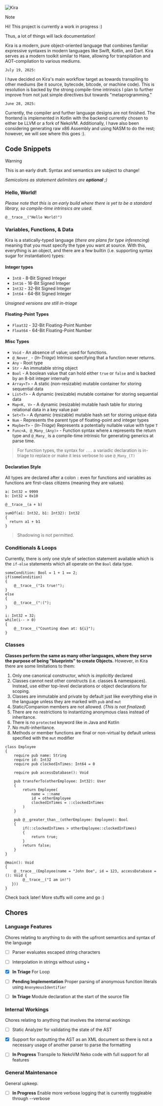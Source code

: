 ![Kira](./public/kira_header_small.png)

> [!NOTE]
> Hi! This project is currently a work in progress :)
>
> Thus, a lot of things will lack documentation!

Kira is a modern, pure object-oriented language that combines familiar expressive syntaxes in modern languages like
Swift, Kotlin, and Dart. Kira serves as a modern toolkit similar to Haxe, allowing for transpilation and AOT-compilation to various
mediums.

`July 19, 2025:`

I have decided on Kira's main workflow target as towards transpiling to other mediums (be it source, bytecode, bitcode, or machine code). This is resolution
is backed by the strong compile-time intrinsics I plan to further improve from not just simple directives but towards "metaprogramming."


`June 28, 2025:`

Currently, the compiler and further language designs are not finished. The frontend is implemented in Kotlin with the
backend currently chosen to either be LLVM or a fork of NekoVM. Additionally, I have also been considering generating
raw x86 Assembly and using NASM to do the rest; however, we will see where this goes :).

## Code Snippets

> [!WARNING]
> This is an early draft. Syntax and semantics are subject to change!

<!-- dont worry about the zig highlighting, it looks close enough -->

*Semicolons as statement delimiters are **optional** ;)*

### Hello, World!

*Please note that this is an early build where there is yet to be a standard library, so compile-time intrinsics are used.*

```zig
@__trace__("Hello World!")
```

### Variables, Functions, & Data

Kira is a statically-typed language (*there are plans for type inferencing*) meaning that you must specify the type you want at source. With this,
everything is an object, and there are a few builtin (i.e. supporting syntax sugar for instantiation) types:

#### Integer types

- `Int8` - 8-Bit Signed Integer
- `Int16` - 16-Bit Signed Integer
- `Int32` - 32-Bit Signed Integer
- `Int64` - 64-Bit Signed Integer

*Unsigned versions are still in-triage*

#### Floating-Point Types

- `Float32` - 32-Bit Floating-Point Number
- `Float64` - 64-Bit Floating-Point Number

#### Misc Types

- `Void` - An absence of value; used for functions.
- `@_Never_` - (*In-Triage*) Intrinsic specifying that a function never returns.
- `Any` - Root type 
- `Str` - An immutable string object
- `Bool` - A boolean value that can hold either `true` or `false` and is backed by an 8-bit integer internally
- `Array<T>` - A static (non-resizable) mutable container for storing sequential data
- `List<T>` - A dynamic (resizable) mutable container for storing sequential data
- `Map<K, V>` - A dynamic (resizable) mutable hash table for storing relational data in a key value pair
- `Set<T>` - A dynamic (resizable) mutable hash set for storing unique data
- `Num` - Represents the parent type of floating-point and integer types
- `Maybe<T>` - (*In-Triage*) Represents a potentially nullable value with type `T`
- `Func<A, @_Many_(Any)>` - Function syntax where `A` represents the return type and `@_Many_` is a compile-time intrinsic for generating generics at parse time.

> For function types, the syntax for `...` a variadic declaration is in-triage to replace or make it less verbose to use `@_Many_(T)`

#### Declaration Style

All types are declared after a colon `:` even for functions and variables as functions are first-class citizens (meaning they are values)

```zig
a: Int32 = 9999
b: Int32 = 0x10

@__trace__(a + b)

sumOf(a1: Int32, b1: Int32): Int32 
{
  return a1 + b1
}
```

> Shadowing is not permitted.

### Conditionals & Loops

Currently, there is only one style of selection statement available which is the `if-else` statements which all operate
on the `Bool` data type.


```zig
someCondition: Bool = 1 + 1 == 2;
if(someCondition)
{
    @__trace__("Is true!");
}
else
{
    @__trace__(":(");
}

i: Int32 = 32;
while(i-- > 0)
{
    @__trace__("Counting down at: ${i}");
}
```

[//]: # (### Compile-Time Intrinsics &#40;Implementation&#41;)

[//]: # ()
[//]: # (This is the main design point of Kira, where I found it crucial or enjoyable for me to have something that can run at compile time like a function)

[//]: # (that could get picked up. This was akin to concepts in C/C++ with the preprocessor and `constexpr`, Jai's compile time expressions, and Rust macros.)

[//]: # ()
[//]: # (Within Kira, they are like any other function, variable, and identifier, but they are prefixed with an `@`. In order to see how they are used, it is crucial)

[//]: # (to view their documentation. Some are function-like while others are not and if they are function-like, anything passed to them is directly sent off to the )

[//]: # (intrinsic's compile-time receiver which processes the code directly and outputs something appropriately.)

[//]: # ()
[//]: # (Additionally, intrinsics are sometimes worked on at different periods of the compilation process. Some intrinsics are able to run at the parser stage, others )

[//]: # (during semantic analysis & optimization, and some even as late as final output generation.)

[//]: # ()
[//]: # (This not only allows for very possible things like DSL creations, but you could have your entire program run at compile time, but this isn't the main purpose, )

[//]: # (instead it allows for precomputation and doing metaprogramming.)

[//]: # ()
[//]: # (For example, you can have something like:)

[//]: # ()
[//]: # (```zig)

[//]: # (a: Map<String, Any> = @_json_decode_&#40;```)

[//]: # (  {)

[//]: # (    "hello": 1,)

[//]: # (    "world": 2)

[//]: # (  })

[//]: # (```&#41;)

[//]: # ()
[//]: # (@__trace__&#40;a["hello"])

[//]: # (```)

[//]: # ()
[//]: # (Here `_json_decode_` is a compiler library that is able to decode the JSON value and returns the appropriate Kira equivalent value.)

[//]: # ()

### Classes

**Classes perform the same as many other languages, where they serve the purpose of being "blueprints" to create Objects.** However,
in Kira there are some limitations to them:

1. Only one canonical constructor, which is _implicitly_ declared
2. Classes cannot nest other constructs (i.e. classes & namespaces). Instead, use either top-level declarations or object declarations for scoping.
3. Classes are immutable and private by default just like everything else in the language unless they are marked with `pub` and `mut`
4. Static/Companion members are not allowed. (*This is not finalized*) 
5. There are no restrictions to instantizing anonymous class instead of inheritance. 
6. There is no `protected` keyword like in Java and Kotlin
7. No multi-inheritance.
8. Methods or member functions are final or non-virtual by default unless specified with the `mut` modifier

```zig
class Employee
{
    require pub name: String
    require id: Int32
    require pub clockedInTimes: Int64 = 0

    require pub accessDatabase(): Void

    pub transferTo(otherEmployee: Int32): User
    {
        return Employee(
            name = ::name
            id = otherEmployee
            clockedInTimes = ::clockedInTimes
        )
    }

    pub @__greater_than__(otherEmployee: Employee): Bool
    {
        if(::clockedInTimes > otherEmployee::clockedInTimes)
        {
            return true;
        }
        return false;
    }
}

@main(): Void
{
    @__trace__(Employee(name = "John Doe", id = 123, accessDatabase = (): Void {
        @__trace__("I am in!")
   }))
}
```

Check back later! More stuffs will come and go :)

## Chores

### Language Features

Chores relating to anything to do with the upfront semantics and syntax of the language

- [ ] Parser evaluates escaped string characters

- [ ] Interpolation in strings without using `+`

- [X] **In Triage** For Loop

- [ ] **Pending Implementation** Proper parsing of anonymous function literals using `AnonymousIdentifier`

- [ ] **In Triage** Module declaration at the start of the source file

### Internal Workings

Chores relating to anything that involves the internal workings

- [ ] Static Analyzer for validating the state of the AST

- [X] Support for outputting the AST as an XML document so there is not a necessary usage of another parser to parse the
  formatting

- [ ] **In Progress** Transpile to NekoVM Neko code with full support for all features

### General Maintenance

General upkeep.

- [ ] **In Progress** Enable more verbose logging that is currently toggleable through --verbose

